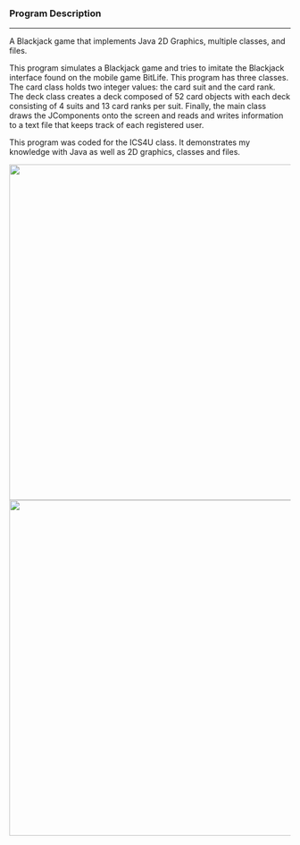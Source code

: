 ### Program Description
---
A Blackjack game that implements Java 2D Graphics, multiple classes, and files.

This program simulates a Blackjack game and tries to imitate the Blackjack interface found on the mobile game BitLife. This program has three classes. The card class holds two integer values: the card suit and the card rank. The deck class creates a deck composed of 52 card objects with each deck consisting of 4 suits and 13 card ranks per suit. Finally, the main class draws the JComponents onto the screen and reads and writes information to a text file that keeps track of each registered user.

This program was coded for the ICS4U class. It demonstrates my knowledge with Java as well as 2D graphics, classes and files.

<p align="center">
    <img height="600px" src="https://i.postimg.cc/4dMgBZZ3/IMG-8960.png"/>
    <img height="600px" src="https://i.postimg.cc/fy9hPFTf/IMG-8961.png"/>
<p/>
